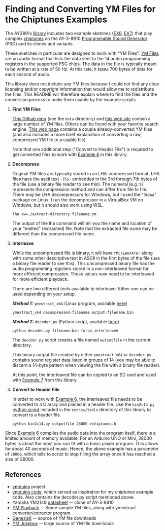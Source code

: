Finding and Converting YM Files for the Chiptunes Examples
==========================================================

The AY3891x [library][7] includes two example sketches ([EX6][11], [EX7][12]) that play complex [chiptunes][8] on the AY-3-8910  [Programmable Sound Generator][10] (PSG) and its clones and variants.

These sketches in particular are designed to work with "YM Files". [YM Files][9] are an audio format that lists the data sent to the 14 audio programming registers in the supported PSG chips. The data in the file is typically meant to be written at a rate of 50 Hz. At this rate, it takes 700 bytes of data for each second of audio.

This library does not include any YM files because I could not find any clear licensing and/or copyright information that would allow me to redistribute the files. This README will therefore explain where to find the files and the conversion process to make them usable by the example scripts.

1. **Find YM Files**  

    [This Github repo][6] (see the `data` directory) and [this web site][5] contain a large number of YM files. Others can be found with your favorite search engine. [This web page][4] contains a couple already-converted YM files (and also includes a more brief explanation of converting a raw, compressed YM file to a usable file).  

    Note that one additional step ("Convert to Header File") is required to get converted files to work with [Example 6][11] in this library.

2. **Decompress**  

    Original YM files are typically stored in an LHA-compressed format. LHA files have the ascii text `-lh5-` embedded in the 3rd through 7th bytes of the file (use a binary file reader to see this). The numeral (e.g. `5`) represents the compression method and can differ from file to file. There may be LHA decompressors for Windows, but I used the "lhasa" package on Linux. I ran the decompressor in a VirtualBox VM on Windows, but it should also work using WSL.

    ```text
    lha xw=./extract-directory filename.ym
    ```

    The output of the lha command will tell you the name and location of your "melted" (extracted) file. Note that the extracted file name may be different than the compressed file name.

3. **Interleave**  

    While the uncompressed file is binary, it will have `YM5!LeOnArD!` along with some other descriptive text in ASCII in the first bytes of the file (use a binary file reader to see this). This uncompressed binary file has the audio programming registers stored in a non-interleaved format for more efficient compression. These values now need to be interleaved for more efficient playback.  

    There are two different tools available to interleave. Either one can be used depending on your setup.

    ***Method 1:*** `ymextract_x64` (Linux program, available [here][4])

    ```text
    ymextract_x64 decompressed-filename output-filename.bin  
    ```

    ***Method 2:***  `decoder.py` (Python script, available [here][2])

    ```text
    python decoder.py filename.bin force_interleaved
    ```

    The `decoder.py` script creates a file named `outputfile` in the current directory.  

    This binary output file created by either `ymextract_x64` or `decoder.py` contains sound register data listed in groups of 14 (you may be able to discern a 14-byte pattern when viewing the file with a binary file reader).  

    At this point, the interleaved file can be copied to an SD card and used with  [Example 7][12] from this library.

4. **Convert to Header File**  

    In order to work with [Example 6][11], the interleaved file needs to be converted to a C array and placed in a header file. Use the `bin2c14.py` [python script][13] included in the `extras/tools` directory of this library to convert to a header file.

    ```text
    python bin2c14.py outputfile 28000 >chiptunes.h
    ```

  Since [Example 6][11] compiles the audio data into the program itself, there is a limited amount of memory available. For an Arduino UNO or Mini, 28000 bytes is about the most you can fit with a basic player program. This allows for about 40 seconds of music. Hence, the above example has a parameter of `28000`, which tells to script to stop filling the array once it has reached a size of 28000.

References
----------

+ [ymduino][1] project
+ [ymduino code][2], which served as inspiration for my chiptunes example code. Also contains the decoder.py script mentioned above.
+ Yamaha YM2149 [datasheet][3] -- clone of AY-3-8910
+ [YM Playback][4] -- Some sample YM files, along with ymextract converter/extractor program
+ [Genesis8][5] -- source of YM file downloads
+ [YM Jukebox][6] -- large source of YM file downloads

[1]: https://homes.cs.washington.edu/~eqy/ymduino.html
[2]: https://github.com/eqy/ymduino
[3]: http://www.ym2149.com/ym2149.pdf
[4]: http://www.waveguide.se/?article=ym-playback-on-the-ymz284
[5]: http://www.genesis8bit.fr/frontend/music.php
[6]: https://github.com/nguillaumin/ym-jukebox/tree/master/data
[7]: https://github.com/Andy4495/AY3891x
[8]: https://en.wikipedia.org/wiki/Chiptune
[9]: http://www.vgmpf.com/Wiki/index.php?title=YM
[10]: https://en.wikipedia.org/wiki/Programmable_sound_generator
[11]: ../../examples/AY3891x_EX6_Chiptunes_Flash
[12]: ../../examples/AY3891x_EX7_Chiptunes_SD
[13]: ./bin2c14.py
[200]: https://github.com/Andy4495/AY3891x
